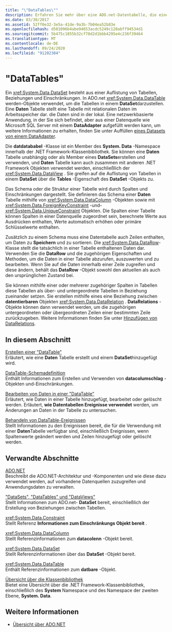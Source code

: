 ```yaml
---
title: "\"DataTables\""
description: Erfahren Sie mehr über eine ADO.net-Datentabelle, die eine Tabelle mit relationalen Daten im Arbeitsspeicher darstellt. NET-basierte Anwendung, in der es sich befindet.
ms.date: 03/30/2017
ms.assetid: 52ff0e32-3e5a-41de-9a3b-7b04ea52b83e
ms.openlocfilehash: d501096b4abe94653acdc5249c120abff94534d1
ms.sourcegitcommit: 5b475c1855b32cf78d2d1bbb4295e4c236f39464
ms.translationtype: MT
ms.contentlocale: de-DE
ms.lasthandoff: 09/24/2020
ms.locfileid: "91202304"
---
```

# <a name="datatables"></a>"DataTables"

Ein <xref:System.Data.DataSet> besteht aus einer Auflistung von Tabellen, Beziehungen und Einschränkungen. In ADO.net <xref:System.Data.DataTable> werden-Objekte verwendet, um die Tabellen in einem **DataSet**darzustellen. Eine **Daten** Tabelle stellt eine Tabelle mit relationalen Daten im Arbeitsspeicher dar. die Daten sind in der lokal. Eine netzwerkbasierte Anwendung, in der Sie sich befindet, aber aus einer Datenquelle wie Microsoft SQL Server mit einem **DataAdapter** aufgefüllt werden kann, um weitere Informationen zu erhalten, finden Sie unter Auffüllen [eines Datasets von einem DataAdapter](../populating-a-dataset-from-a-dataadapter.md).  
  
 Die **datdatababel** -Klasse ist ein Member des **System. Data** -Namespace innerhalb der .NET Framework-Klassenbibliothek. Sie können eine **Daten** Tabelle unabhängig oder als Member eines **DataSets**erstellen und verwenden, und **Daten** Tabelle kann auch zusammen mit anderen .NET Framework Objekten verwendet werden, einschließlich der <xref:System.Data.DataView> . Sie greifen auf die Auflistung von Tabellen in einem **DataSet** über die **Tables** -Eigenschaft des **DataSet** -Objekts zu.  
  
 Das Schema oder die Struktur einer Tabelle wird durch Spalten und Einschränkungen dargestellt. Sie definieren das Schema einer **Daten** Tabelle mithilfe von <xref:System.Data.DataColumn> -Objekten sowie mit <xref:System.Data.ForeignKeyConstraint> -und- <xref:System.Data.UniqueConstraint> Objekten. Die Spalten einer Tabelle können Spalten in einer Datenquelle zugeordnet sein, berechnete Werte aus Ausdrücken enthalten, Werte automatisch erhöhen oder primäre Schlüsselwerte enthalten.  
  
 Zusätzlich zu einem Schema muss eine Datentabelle auch Zeilen enthalten, um Daten zu **Speichern** und zu sortieren. Die <xref:System.Data.DataRow>-Klasse stellt die tatsächlich in einer Tabelle enthaltenen Daten dar. Verwenden Sie die **DataRow** und die zugehörigen Eigenschaften und Methoden, um die Daten in einer Tabelle abzurufen, auszuwerten und zu bearbeiten. Wenn Sie auf die Daten innerhalb einer Zeile zugreifen und diese ändern, behält das **DataRow** -Objekt sowohl den aktuellen als auch den ursprünglichen Zustand bei.  
  
 Sie können mithilfe einer oder mehrerer zugehöriger Spalten in Tabellen diese Tabellen als über- und untergeordnete Tabellen in Beziehung zueinander setzen. Sie erstellen mithilfe eines eine Beziehung zwischen **datentierbaren** Objekten <xref:System.Data.DataRelation> . **DataRelations** -Objekte können dann verwendet werden, um die zugehörigen untergeordneten oder übergeordneten Zeilen einer bestimmten Zeile zurückzugeben. Weitere Informationen finden Sie unter [Hinzufügen von DataRelations](adding-datarelations.md).  
  
## <a name="in-this-section"></a>In diesem Abschnitt  

 [Erstellen einer "DataTable"](creating-a-datatable.md)  
 Erläutert, wie eine **Daten** Tabelle erstellt und einem **DataSet**hinzugefügt wird.  
  
 [DataTable-Schemadefinition](datatable-schema-definition.md)  
 Enthält Informationen zum Erstellen und Verwenden von **datacolumschlag** -Objekten und-Einschränkungen.  
  
 [Bearbeiten von Daten in einer "DataTable"](manipulating-data-in-a-datatable.md)  
 Erläutert, wie Daten in einer Tabelle hinzugefügt, bearbeitet oder gelöscht werden. Erläutert, **wie Datentabellen Ereignisse verwendet** werden, um Änderungen an Daten in der Tabelle zu untersuchen.  
  
 [Behandeln von DataTable-Ereignissen](handling-datatable-events.md)  
 Stellt Informationen zu den Ereignissen bereit, die für die Verwendung mit einer **Daten**Tabelle verfügbar sind, einschließlich Ereignissen, wenn Spaltenwerte geändert werden und Zeilen hinzugefügt oder gelöscht werden.  
  
## <a name="related-sections"></a>Verwandte Abschnitte  

 [ADO.NET](../index.md)  
 Beschreibt die ADO.NET-Architektur und -Komponenten und wie diese dazu verwendet werden, auf vorhandene Datenquellen zuzugreifen und Anwendungsdaten zu verwalten.  
  
 ["DataSets", "DataTables" und "DataViews"](index.md)  
 Stellt Informationen zum ADO.net- **DataSet** bereit, einschließlich der Erstellung von Beziehungen zwischen Tabellen.  
  
 <xref:System.Data.Constraint>  
 Stellt Referenz **Informationen zum Einschränkungs Objekt bereit** .  
  
 <xref:System.Data.DataColumn>  
 Stellt Referenzinformationen zum **datacolenn** -Objekt bereit.  
  
 <xref:System.Data.DataSet>  
 Stellt Referenzinformationen über das **DataSet** -Objekt bereit.  
  
 <xref:System.Data.DataTable>  
 Enthält Referenzinformationen zum **datbare** -Objekt.  
  
 [Übersicht über die Klassenbibliothek](../../../../standard/class-library-overview.md)  
 Bietet eine Übersicht über die .NET Framework-Klassenbibliothek, einschließlich des **System** Namespace und des Namespace der zweiten Ebene, **System. Data**.  
  
## <a name="see-also"></a>Weitere Informationen

- [Übersicht über ADO.NET](../ado-net-overview.md)
